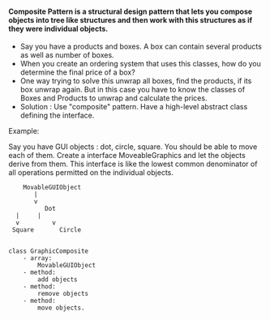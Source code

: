 #### Composite Pattern is a structural design pattern that lets you compose objects into tree like structures and then work with this structures as if they were individual objects. 

- Say you have a products and boxes. A box can contain several products as well as number of boxes. 
- When you create an ordering system that uses this classes, how do you determine the final price of a box? 
- One way trying to solve this unwrap all boxes, find the products, if its box unwrap again. But in this case you have to know the classes of Boxes and Products to unwrap and calculate the prices. 
- Solution : Use "composite" pattern. Have a high-level abstract class defining the interface. 

Example: 

Say you have GUI objects : dot, circle, square. You should be able to move each of them. Create a interface MoveableGraphics and let the objects derive from them. This interface is like the lowest common denominator of all operations permitted on the individual objects.


```
    MovableGUIObject
	   |
	   v
          Dot
  |		|
  v 		v 
 Square	      Circle


class GraphicComposite 
	- array: 
		MovableGUIObject
	- method: 
		add objects
	- method: 
		remove objects
	- method: 
		move objects. 
```
